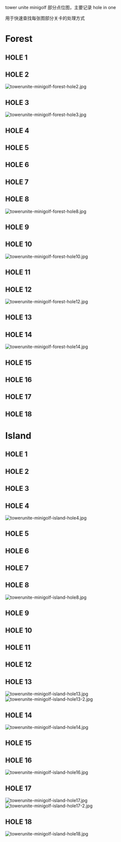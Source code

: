 tower unite minigolf 部分点位图，主要记录 hole in one

用于快速查找每张图部分关卡的处理方式

# Forest

## HOLE 1

## HOLE 2
![towerunite-minigolf-forest-hole2.jpg](/images/towerunite-minigolf-forest-hole2.jpg)

## HOLE 3
![towerunite-minigolf-forest-hole3.jpg](/images/towerunite-minigolf-forest-hole3.jpg)

## HOLE 4

## HOLE 5

## HOLE 6

## HOLE 7

## HOLE 8
![towerunite-minigolf-forest-hole8.jpg](/images/towerunite-minigolf-forest-hole8.jpg)

## HOLE 9

## HOLE 10
![towerunite-minigolf-forest-hole10.jpg](/images/towerunite-minigolf-forest-hole10.jpg)

## HOLE 11

## HOLE 12
![towerunite-minigolf-forest-hole12.jpg](/images/towerunite-minigolf-forest-hole12.jpg)

## HOLE 13

## HOLE 14
![towerunite-minigolf-forest-hole14.jpg](/images/towerunite-minigolf-forest-hole14.jpg)

## HOLE 15

## HOLE 16

## HOLE 17

## HOLE 18

# Island

## HOLE 1

## HOLE 2

## HOLE 3

## HOLE 4
![towerunite-minigolf-island-hole4.jpg](/images/towerunite-minigolf-island-hole4.jpg)

## HOLE 5

## HOLE 6

## HOLE 7

## HOLE 8
![towerunite-minigolf-island-hole8.jpg](/images/towerunite-minigolf-island-hole8.jpg)

## HOLE 9

## HOLE 10

## HOLE 11

## HOLE 12

## HOLE 13
![towerunite-minigolf-island-hole13.jpg](/images/towerunite-minigolf-island-hole13.jpg)
![towerunite-minigolf-island-hole13-2.jpg](/images/towerunite-minigolf-island-hole13-2.jpg)

## HOLE 14
![towerunite-minigolf-island-hole14.jpg](/images/towerunite-minigolf-island-hole14.jpg)

## HOLE 15

## HOLE 16
![towerunite-minigolf-island-hole16.jpg](/images/towerunite-minigolf-island-hole16.jpg)

## HOLE 17
![towerunite-minigolf-island-hole17.jpg](/images/towerunite-minigolf-island-hole17.jpg)
![towerunite-minigolf-island-hole17-2.jpg](/images/towerunite-minigolf-island-hole17-2.jpg)

## HOLE 18
![towerunite-minigolf-island-hole18.jpg](/images/towerunite-minigolf-island-hole18.jpg)
